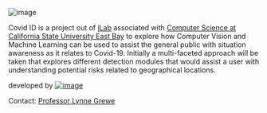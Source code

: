 
![image](https://user-images.githubusercontent.com/11790686/82516538-e50d8e00-9acf-11ea-8903-0070f5ddf348.png)

Covid ID is a project out of [iLab](http://borg.csueastbay.edu/~grewe/ilab/index.html) associated with [Computer Science at California State University East Bay](https://www.csueastbay.edu/cs/) to explore how Computer Vision and Machine Learning can be used to assist the general public with situation awareness as it relates to Covid-19.   Initially a multi-faceted approach will be taken that explores different detection modules that would assist a user with understanding potential risks related to geographical locations.


developed by [![image](https://user-images.githubusercontent.com/11790686/82628915-0db28800-9ba3-11ea-817d-a0dcfe447ad7.png)](http://borg.csueastbay.edu/~grewe/ilab/index.html)

Contact: [Professor Lynne Grewe](mailto:lynne.grewe@csueastbay.edu)



